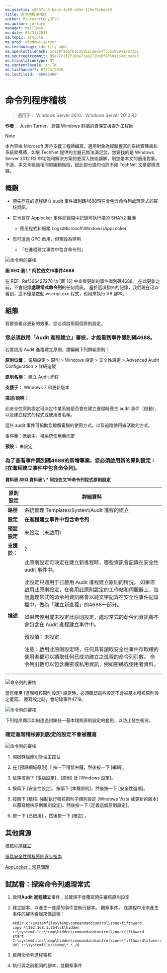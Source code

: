 ```yaml
---
ms.assetid: c8597cc8-bdcb-4e59-a09e-128ef5ebeaf8
title: 命令列程序稽核
author: MicrosoftGuyJFlo
ms.author: joflore
manager: mtillman
ms.date: 05/31/2017
ms.topic: article
ms.prod: windows-server
ms.technology: identity-adds
ms.openlocfilehash: 5ca29f1eef61bd11b2ceede4f335c029412e7331
ms.sourcegitcommit: d5e27c1f2f168a71ae272bebf8f50e1b3ccbcca3
ms.translationtype: MT
ms.contentlocale: zh-TW
ms.lasthandoff: 07/23/2020
ms.locfileid: "86966400"
---
```

# <a name="command-line-process-auditing"></a>命令列程序稽核

>適用于： Windows Server 2016、Windows Server 2012 R2

**作者**： Justin Turner，具備 Windows 群組的資深支援提升工程師  
  
> [!NOTE]  
> 本內容由 Microsoft 客戶支援工程師編寫，適用對象為經驗豐富的系統管理員和系統架構​​師，如果 TechNet 提供的主題已無法滿足您，您要找的是 Windows Server 2012 R2 中功能和解決方案的更深入技術講解，則您是本文的適用對象。 不過，本文未經過相同的編輯階段，因此部分語句也許不如 TechNet 文章那樣洗鍊。  
  
## <a name="overview"></a>概觀  
  
-   預先存在的進程建立 audit 事件識別碼4688現在會包含命令列處理常式的審核資訊。  
  
-   它也會在 Applocker 事件記錄檔中記錄可執行檔的 SHA1/2 雜湊  
  
    -   應用程式和服務 Logs\Microsoft\Windows\AppLocker  
  
-   您可透過 GPO 啟用，但預設為停用  
  
    -   「在進程建立事件中包含命令列」  
  
![命令列的審核](media/Command-line-process-auditing/GTR_ADDS_Event4688.gif)  
  
**圖 SEQ 圖 \\ \* 阿拉伯文16事件4688**  
  
在 REF _Ref366427278 \h [圖 16] 中查看更新的事件識別碼4688。  在此更新之前，不會記錄**處理常式命令列**的任何資訊。  基於這項額外的記錄，我們現在可以看到，這不僅是啟動 wscript.exe 程式，也用來執行 VB 腳本。  
  
## <a name="configuration"></a>組態  
若要查看此更新的效果，您必須啟用兩個原則設定。  
  
### <a name="you-must-have-audit-process-creation-auditing-enabled-to-see-event-id-4688"></a>您必須啟用「Audit 進程建立」審核，才能看到事件識別碼4688。  
若要啟用 Audit 進程建立原則，請編輯下列群組原則：  
  
**原則位置：** 電腦設定 > 原則 > Windows 設定 > 安全性設定 > Advanced Audit Configuration > 詳細追蹤  
  
**原則名稱：** 建立 Audit 進程  
  
**支援于：** Windows 7 和更新版本  
  
**描述/說明：**  
  
此安全性原則設定可決定作業系統是否會在建立進程時產生 audit 事件（啟動），以及建立程式的程式或使用者名稱。  
  
這些 audit 事件可協助您瞭解電腦的使用方式，以及追蹤使用者活動的方式。  
  
事件量：低到中，視系統使用量而定  
  
**預設：** 未設定  
  
### <a name="in-order-to-see-the-additions-to-event-id-4688-you-must-enable-the-new-policy-setting-include-command-line-in-process-creation-events"></a>為了查看事件識別碼4688的新增專案，您必須啟用新的原則設定： [在進程建立事件中包含命令列]。  
**資料表 SEQ 資料表 \\ \* 阿拉伯文19命令列程式原則設定**  
  
|原則設定|詳細資料|  
|------------------------|-----------|  
|**路徑**|系統管理 Templates\System\Audit 進程的建立|  
|**設定**|**在進程建立事件中包含命令列**|  
|**預設設定**|未設定（未啟用）|  
|**支援於：**|?|  
|**描述**|此原則設定可決定在建立新進程時，哪些資訊會記錄在安全性 audit 事件中。<p>此設定只適用于已啟用 Audit 進程建立原則的情況。 如果您啟用此原則設定，在套用此原則設定的工作站和伺服器上，每個處理常式的命令列資訊將會以純文字記錄在安全性事件記錄檔中，做為「建立新進程」的4688一部分。<p>如果您停用或未設定此原則設定，處理常式的命令列資訊將不會包含在 Audit 進程建立事件中。<p>預設值：未設定<p>注意：啟用此原則設定時，任何具有讀取安全性事件存取權的使用者都可以讀取任何已成功建立之進程的命令列引數。 命令列引數可以包含機密或私用資訊，例如密碼或使用者資料。|  
  
![命令列的審核](media/Command-line-process-auditing/GTR_ADDS_IncludeCLISetting.gif)  
  
當您使用 [進階稽核原則設定] 設定時，必須確認這些設定不會被基本稽核原則設定覆寫。  覆寫設定時，會記錄事件4719。  
  
![命令列的審核](media/Command-line-process-auditing/GTR_ADDS_Event4719.gif)  
  
下列程序顯示如何透過封鎖任一基本稽核原則設定的套用，以防止發生衝突。  
  
### <a name="to-ensure-that-advanced-audit-policy-configuration-settings-are-not-overwritten"></a>確定進階稽核原則設定的設定不會被覆寫  
![命令列的審核](media/Command-line-process-auditing/GTR_ADDS_AdvAuditPolicy.gif)  
  
1.  開啟群組原則管理主控台  
  
2.  在 [預設網域原則] 上按一下滑鼠右鍵，然後按一下 [編輯]。  
  
3.  依序按兩下 [電腦設定]、[原則] 及 [Windows 設定]。  
  
4.  按兩下 [安全性設定]，按兩下 [本機原則]，然後按一下 [安全性選項]。  
  
5.  按兩下 [稽核: 強制執行稽核原則子類別設定 (Windows Vista 或更新的版本) 以覆寫稽核原則類別設定]，然後按一下 [定義這個原則設定]。  
  
6.  按一下 [已啟用] ，然後按一下 [確定] 。  
  
## <a name="additional-resources"></a>其他資源  
[稽核程序建立](/previous-versions/windows/it-pro/windows-server-2008-R2-and-2008/dd941613(v=ws.10))  
  
[進階安全性稽核原則逐步指南](/previous-versions/windows/it-pro/windows-server-2008-R2-and-2008/dd408940(v=ws.10))  
  
[AppLocker：常見問題](/previous-versions/windows/it-pro/windows-server-2008-R2-and-2008/ee619725(v=ws.10))  
  
## <a name="try-this-explore-command-line-process-auditing"></a>試試看：探索命令列處理常式  
  
1.  啟用**Audit 進程建立**事件，並確保不會覆寫預先審核原則設定  
  
2.  建立腳本，以產生一些感的事件並執行腳本。  觀察事件。  在課程中用來產生事件的腳本看起來像這樣：  
  
    ```  
    mkdir c:\systemfiles\temp\commandandcontrol\zone\fifthward  
    copy \\192.168.1.254\c$\hidden c:\systemfiles\temp\hidden\commandandcontrol\zone\fifthward  
    start C:\systemfiles\temp\hidden\commandandcontrol\zone\fifthward\ntuserrights.vbs  
    del c:\systemfiles\temp\*.* /Q  
    ```  
  
3.  啟用命令列進程審核  
  
4.  執行與之前相同的腳本，並觀察事件  
  
